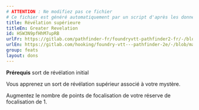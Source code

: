 ```yaml
---
# ATTENTION : Ne modifiez pas ce fichier
# Ce fichier est généré automatiquement par un script d'après les données du module Foundry VTT officiel et de sa traduction
title: Révélation supérieure
titleEn: Greater Revelation
id: HSW3N9pfHhM7upRB
urlFr: https://gitlab.com/pathfinder-fr/foundryvtt-pathfinder2-fr/-/blob/master/data/feats/HSW3N9pfHhM7upRB.htm
urlEn: https://gitlab.com/hooking/foundry-vtt---pathfinder-2e/-/blob/master/packs/data/feats.db/greater-revelation.json
group: feats
layout: dons
---
```

**Prérequis** sort de révélation initial

Vous apprenez un sort de révélation supérieur associé à votre mystère.

Augmentez le nombre de points de focalisation de votre réserve de focalisation de 1.


